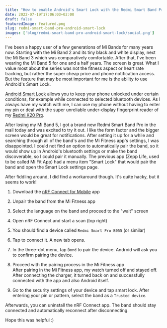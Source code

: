 ```yaml
---
title: "How to enable Android's Smart Lock with the Redmi Smart Band Pro"
date: 2022-07-19T17:06:03+02:00
draft: false
featuredImage: featured.png
slug: redmi-smart-band-pro-android-smart-lock
images: ['blog/redmi-smart-band-pro-android-smart-lock/social.png']
---
```


I've been a happy user of a few generations of Mi Bands for many years now. Starting with the Mi Band 2 and its tiny black and white display, next the Mi Band 3 which was comparatively comfortable. After that, I've been wearing the Mi Band 5 for one and a half years. The screen is great. What I value most about the series was not the fitness aspect or heart rate tracking, but rather the super cheap price and phone notification access. But the feature that may be most important for me is the ability to use Android's Smart Lock.

[Android Smart Lock](https://get.google.com/smartlock/index.html) allows you to keep your phone unlocked under certain conditions, for example while connected to selected bluetooth devices. As I always have my watch with me, I can use my phone without having to enter my pin or deal with the super unreliable under-display fingerprint reader of my [Redmi K20 Pro](https://www.gsmarena.com/xiaomi_redmi_k20_pro-9708.php). 

After losing my Mi Band 5, I got a brand new Redmi Smart Band Pro in the mail today and was excited to try it out. I like the form factor and the bigger screen would be great for notifications. After setting it up for a while and searching through all of the band's and the Mi Fitness app's settings, I was disappointed. I could not find an option to automatically pair the band, so it would show up in Android's bluetooth settings or make the band discoverable, so I could pair it manually. The previous app (Zepp Life, used to be called Mi Fit App) had a menu item "Smart Lock" that would pair the band and open the Smart Lock settings page.

After fiddling around, I did find a workaround though. It's quite hacky, but it seems to work!

1. Download the [nRF Connect for Mobile](https://play.google.com/store/apps/details?id=no.nordicsemi.android.mcp) app

1. Unpair the band from the Mi Fitness app

1. Select the language on the band and proceed to the "wait" screen

1. Open nRF Connect and start a scan (top right)

1. You should find a device called `Redmi Smart Pro B055` (or similar)

1. Tap to connect it. A new tab opens.

1. In the three-dot menu, tap `Bond` to pair the device. Android will ask you to confirm pairing the device.

1. Proceed with the pairing process in the Mi Fitness app \
After pairing in the Mi Fitness app, my watch turned off and stayed off. After connecting the charger, it turned back on and successfully connected with the app and also Android itself.

1. Go to the security settings of your device and tap smart lock. After entering your pin or pattern, select the band as a `Trusted device`.

Afterwards, you can uninstall the nRF Connect app. The band should stay connected and automatically reconnect after disconnecting.

Hope this was helpful :)